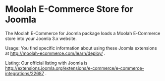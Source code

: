 Moolah E-Commerce Store for Joomla
=====================

The Moolah E-Commerce for Joomla package loads a Moolah E-Commerce store into your Joomla 3.x website.

Usage:
You find specific information about using these Joomla extensions at http://moolah-ecommerce.com/learn/deploy/ .

Listing:
Our official listing with Joomla is http://extensions.joomla.org/extensions/e-commerce/e-commerce-integrations/22687 .
